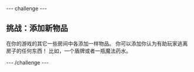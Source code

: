 \--- challenge \---

## 挑战：添加新物品

在你的游戏的其它一些房间中各添加一样物品。 你可以添加你认为有助玩家逃离房子的任何东西！ 比如，一个盾牌或者一瓶魔法药水。

\--- /challenge \---
